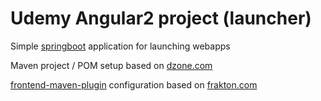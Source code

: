 # Udemy Angular2 project (launcher)

Simple [springboot](https://spring.io/projects/spring-boot) application for launching webapps

Maven project / POM setup based on [dzone.com](https://dzone.com/articles/building-a-web-app-using-spring-boot-angular-6-and)

[frontend-maven-plugin](https://github.com/eirslett/frontend-maven-plugin) configuration based on
[frakton.com](https://frakton.com/utilizing-maven-front-end-plugin-for-angular-spring-boot/)

